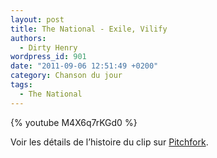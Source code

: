 ```yaml
---
layout: post
title: The National - Exile, Vilify
authors:
  - Dirty Henry
wordpress_id: 901
date: "2011-09-06 12:51:49 +0200"
category: Chanson du jour
tags:
  - The National
---
```


{% youtube M4X6q7rKGd0 %}

Voir les détails de l’histoire du clip sur [Pitchfork][1].

[1]: https://pitchfork.com/news/43486-video-the-national-exile-vilify/
